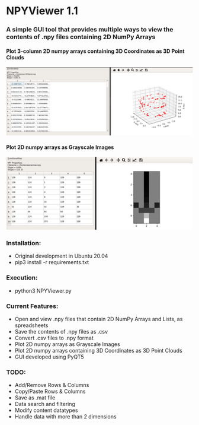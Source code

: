 
# NPYViewer 1.1
###  A simple GUI tool that provides multiple ways to view the contents of .npy files containing 2D NumPy Arrays 

#### Plot 3-column 2D numpy arrays containing 3D Coordinates as 3D Point Clouds
![screenshot](ScreenShot1.png)
#### Plot 2D numpy arrays as Grayscale Images
![screenshot](ScreenShot2.png)




### Installation:
* Original development in Ubuntu 20.04
* pip3 install -r requirements.txt


### Execution:
* python3 NPYViewer.py


### Current Features:
* Open and view .npy files that contain 2D NumPy Arrays and Lists, as spreadsheets
* Save the contents of .npy files as .csv
* Convert .csv files to .npy format
* Plot 2D numpy arrays as Grayscale Images
* Plot 2D numpy arrays containing 3D Coordinates as 3D Point Clouds
* GUI developed using PyQT5


### TODO:
* Add/Remove Rows & Columns
* Copy/Paste Rows & Columns
* Save as .mat file
* Data search and filtering
* Modify content datatypes
* Handle data with more than 2 dimensions
